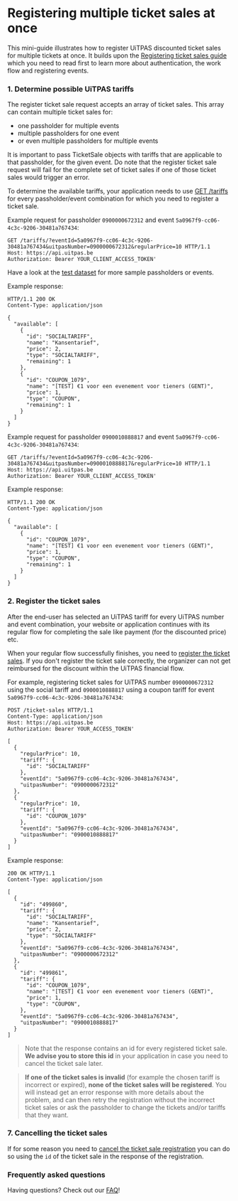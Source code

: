 # Registering multiple ticket sales at once

This mini-guide illustrates how to register UiTPAS discounted ticket sales for multiple tickets at once. It builds upon the [Registering ticket sales guide](/docs/registering-ticket-sales-group.md) which you need to read first to learn more about authentication, the work flow and registering events.

### 1. Determine possible UiTPAS tariffs

The register ticket sale request accepts an array of ticket sales. This array can contain multiple ticket sales for:

*   one passholder for multiple events
*   multiple passholders for one event
*   or even multiple passholders for multiple events

It is important to pass TicketSale objects with tariffs that are applicable to that passholder, for the given event. Do note that the register ticket sale request will fail for the complete set of ticket sales if one of those ticket sales would trigger an error.

To determine the available tariffs, your application needs to use [GET /tariffs](/reference/UiTPAS.v2.json/paths/~1tariffs/get) for every passholder/event combination for which you need to register a ticket sale.

Example request for passholder `0900000672312` and event `5a0967f9-cc06-4c3c-9206-30481a767434`:

```http
GET /tariffs/?eventId=5a0967f9-cc06-4c3c-9206-30481a767434&uitpasNumber=0900000672312&regularPrice=10 HTTP/1.1
Host: https://api.uitpas.be
Authorization: Bearer YOUR_CLIENT_ACCESS_TOKEN'
```

Have a look at the [test dataset](/docs/test-dataset) for more sample passholders or events.

Example response:

```http
HTTP/1.1 200 OK
Content-Type: application/json

{
  "available": [
    {
      "id": "SOCIALTARIFF",
      "name": "Kansentarief",
      "price": 2,
      "type": "SOCIALTARIFF",
      "remaining": 1
    },
    {
      "id": "COUPON_1079",
      "name": "[TEST] €1 voor een evenement voor tieners (GENT)",
      "price": 1,
      "type": "COUPON",
      "remaining": 1
    }
  ]
}
```

Example request for passholder `0900010888817` and event `5a0967f9-cc06-4c3c-9206-30481a767434`:

```http
GET /tariffs/?eventId=5a0967f9-cc06-4c3c-9206-30481a767434&uitpasNumber=0900010888817&regularPrice=10 HTTP/1.1
Host: https://api.uitpas.be
Authorization: Bearer YOUR_CLIENT_ACCESS_TOKEN'
```

Example response:

```http
HTTP/1.1 200 OK
Content-Type: application/json

{
  "available": [
    {
      "id": "COUPON_1079",
      "name": "[TEST] €1 voor een evenement voor tieners (GENT)",
      "price": 1,
      "type": "COUPON",
      "remaining": 1
    }
  ]
}
```

### 2. Register the ticket sales

After the end-user has selected an UiTPAS tariff for every UiTPAS number and event combination, your website or application continues with its regular flow for completing the sale like payment (for the discounted price) etc.

When your regular flow successfully finishes, you need to [register the ticket sales](/reference/UiTPAS.v2.json/paths/~1ticket-sales/post). If you don't register the ticket sale correctly, the organizer can not get reimbursed for the discount within the UiTPAS financial flow.

For example, registering ticket sales for UiTPAS number `0900000672312` using the social tariff and `0900010888817` using a coupon tariff for event `5a0967f9-cc06-4c3c-9206-30481a767434`:

```http
POST /ticket-sales HTTP/1.1
Content-Type: application/json
Host: https://api.uitpas.be
Authorization: Bearer YOUR_ACCESS_TOKEN'

[
  {
    "regularPrice": 10,
    "tariff": {
      "id": "SOCIALTARIFF"
    },
    "eventId": "5a0967f9-cc06-4c3c-9206-30481a767434",
    "uitpasNumber": "0900000672312"
  },
  {
    "regularPrice": 10,
    "tariff": {
      "id": "COUPON_1079"
    },
    "eventId": "5a0967f9-cc06-4c3c-9206-30481a767434",
    "uitpasNumber": "0900010888817"
  }  
]
```

Example response:

```http
200 OK HTTP/1.1
Content-Type: application/json

[
  {
    "id": "499860",
    "tariff": {
      "id": "SOCIALTARIFF",
      "name": "Kansentarief",
      "price": 2,
      "type": "SOCIALTARIFF"
    },
    "eventId": "5a0967f9-cc06-4c3c-9206-30481a767434",
    "uitpasNumber": "0900000672312"
  },
  {
    "id": "499861",
    "tariff": {
      "id": "COUPON_1079",
      "name": "[TEST] €1 voor een evenement voor tieners (GENT)",
      "price": 1,
      "type": "COUPON",
    },
    "eventId": "5a0967f9-cc06-4c3c-9206-30481a767434",
    "uitpasNumber": "0900010888817"
  }  
]
```

> Note that the response contains an id for every registered ticket sale. **We advise you to store this id** in your application in case you need to cancel the ticket sale later.

<!-- theme: warning -->

> **If one of the ticket sales is invalid** (for example the chosen tariff is incorrect or expired), **none of the ticket sales will be registered**. You will instead get an error response with more details about the problem, and can then retry the registration without the incorrect ticket sales or ask the passholder to change the tickets and/or tariffs that they want.

### 7. Cancelling the ticket sales

If for some reason you need to [cancel the ticket sale registration](/reference/UiTPAS.v2.json/paths/~1ticket-sales~1%7BticketSaleId%7D/delete) you can do so using the `id` of the ticket sale in the response of the registration.

### Frequently asked questions

Having questions? Check out our [FAQ](/docs/faq)!
